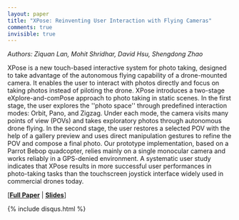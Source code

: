 ```yaml
---
layout: paper
title: "XPose: Reinventing User Interaction with Flying Cameras"
comments: true
invisible: true
---
```


<p class="text-left"><i>Authors: Ziquan Lan, Mohit Shridhar, David Hsu, Shengdong Zhao</i></p>

XPose is a new touch-based interactive system for photo taking, designed to take advantage of the autonomous flying capability of a drone-mounted camera. It enables the user to interact with photos directly and focus on taking photos instead of piloting the drone. XPose introduces a two-stage eXplore-and-comPose approach to photo taking in static scenes. In the first stage, the user explores the ''photo space'' through predefined interaction modes: Orbit, Pano, and Zigzag. Under each mode, the camera visits many points of view (POVs) and takes exploratory photos through autonomous drone flying. In the second stage, the user restores a selected POV with the help of a gallery preview and uses direct manipulation gestures to refine the POV and compose a final photo. Our prototype implementation, based on a Parrot Bebop quadcopter, relies mainly on a single monocular camera and works reliably in a GPS-denied environment. A systematic user study indicates that XPose results in more successful user performances in photo-taking tasks than the touchscreen joystick interface widely used in commercial drones today.

[<b><a href="/static/papers/75.pdf">Full Paper</a></b> | <b><a href="/static/slides/75.mp4">Slides</a></b>]

{% include disqus.html %}